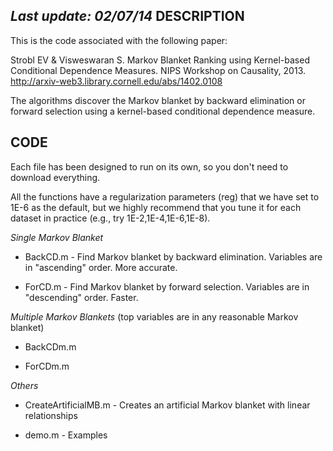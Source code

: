 *Last update: 02/07/14*
DESCRIPTION
-----------

This is the code associated with the following paper:

Strobl EV & Visweswaran S. Markov Blanket Ranking using Kernel-based Conditional Dependence Measures. NIPS Workshop on Causality, 2013. http://arxiv-web3.library.cornell.edu/abs/1402.0108

The algorithms discover the Markov blanket by backward elimination or forward selection using a kernel-based conditional dependence measure.

CODE
----

Each file has been designed to run on its own, so you don't need to download everything.

All the functions have a regularization parameters (reg) that we have set to 1E-6 as the default, but we highly recommend that you tune it for each dataset in practice (e.g., try 1E-2,1E-4,1E-6,1E-8).

*Single Markov Blanket*

* BackCD.m - Find Markov blanket by backward elimination. Variables are in "ascending" order. More accurate.

* ForCD.m - Find Markov blanket by forward selection. Variables are in "descending" order. Faster.

*Multiple Markov Blankets*
(top variables are in any reasonable Markov blanket)

* BackCDm.m

* ForCDm.m

*Others*

* CreateArtificialMB.m - Creates an artificial Markov blanket with linear relationships

* demo.m - Examples

